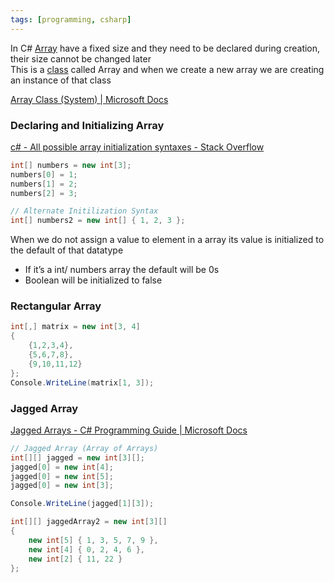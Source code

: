 ```yaml
---
tags: [programming, csharp]
---
```


In C# [Array](../../../Data%20Structures%20&%20Algorithms/Data%20Structures/Array.md) have a fixed size and they need to be declared during creation, their size cannot be changed later  
This is a [class](../Object%20Oriented%20Concepts/CSharp%20Classes.md) called Array and when we create a new array we are creating an instance of that class

[Array Class (System) | Microsoft Docs](https://docs.microsoft.com/en-us/dotnet/api/system.array?view=net-5.0)

### Declaring and Initializing Array

[c# - All possible array initialization syntaxes - Stack Overflow](https://stackoverflow.com/questions/5678216/all-possible-array-initialization-syntaxes)

````csharp
int[] numbers = new int[3];
numbers[0] = 1;
numbers[1] = 2;
numbers[2] = 3;

// Alternate Initilization Syntax
int[] numbers2 = new int[] { 1, 2, 3 };
````

When we do not assign a value to element in a array its value is initialized to the default of that datatype

* If it’s a int/ numbers array the default will be 0s
* Boolean will be initialized to false

### Rectangular Array

````csharp
int[,] matrix = new int[3, 4]
{
    {1,2,3,4},
    {5,6,7,8},
    {9,10,11,12}
};
Console.WriteLine(matrix[1, 3]);
````

### Jagged Array

[Jagged Arrays - C# Programming Guide | Microsoft Docs](https://docs.microsoft.com/en-us/dotnet/csharp/programming-guide/arrays/jagged-arrays)

````csharp
// Jagged Array (Array of Arrays)
int[][] jagged = new int[3][];
jagged[0] = new int[4];
jagged[0] = new int[5];
jagged[0] = new int[3];

Console.WriteLine(jagged[1][3]);

int[][] jaggedArray2 = new int[3][]
{
    new int[5] { 1, 3, 5, 7, 9 },
    new int[4] { 0, 2, 4, 6 },
    new int[2] { 11, 22 }
};
````
